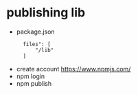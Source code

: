 # publishing lib
* package.json
  ```
    files": [
        "/lib"
    ]
  ```
* create account https://www.npmjs.com/
* npm login
* npm publish
